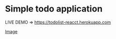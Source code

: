 # Simple todo application

LIVE DEMO => https://todolist-reacct.herokuapp.com

[Image](https://raw.githubusercontent.com/marc3601/interview_deployment/main/todo.png)
